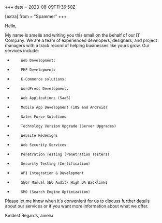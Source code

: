 +++
date = 2023-08-09T11:36:50Z

[extra]
from = "Spammer"
+++

Hello,

My name is amelia and writing you this email on the behalf of our IT
Company. We are a team of experienced developers, designers, and project
managers with a track record of helping businesses like yours grow. Our
services include:

*         Web Development: 

*         PHP Development: 

*         E-Commerce solutions: 

*         WordPress Development: 

*         Web Applications (SaaS)

*         Mobile App Development (iOS and Android)

*         Sales Force Solutions

*         Technology Version Upgrade (Server Upgrades) 

*         Website Redesigns 

*         Web Security Services  

*         Penetration Testing (Penetration Testers)  

*         Security Testing (Certification)

*         API Integration & Development

*         SEO/ Manual SEO Audit/ High DA Backlinks

*         SMO (Search Engine Optimization)

Please let me know when it's convenient for us to discuss further details
about our services or if you want more information about what we offer. 

Kindest Regards,
amelia
